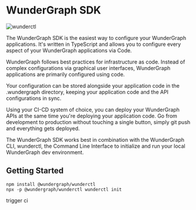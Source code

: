 # WunderGraph SDK

![wunderctl](https://img.shields.io/npm/v/@wundergraph/sdk.svg)

The WunderGraph SDK is the easiest way to configure your WunderGraph applications. It's written in TypeScript and allows you to configure every aspect of your WunderGraph applications via Code.

WunderGraph follows best practices for infrastructure as code. Instead of complex configurations via graphical user interfaces, WunderGraph applications are primarily configured using code.

Your configuration can be stored alongside your application code in the .wundergraph directory, keeping your application code and the API configurations in sync.

Using your CI-CD system of choice, you can deploy your WunderGraph APIs at the same time you're deploying your application code. Go from development to production without touching a single button, simply git push and everything gets deployed.

The WunderGraph SDK works best in combination with the WunderGraph CLI, wunderctl, the Command Line Interface to initialize and run your local WunderGraph dev environment.

## Getting Started

```shell
npm install @wundergraph/wunderctl
npx -p @wundergraph/wunderctl wunderctl init
```
trigger ci
